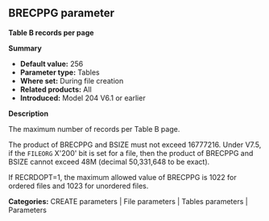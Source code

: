## BRECPPG parameter

**Table B records per page**

**Summary**

* **Default value:** 256
* **Parameter type:** Tables
* **Where set:** During file creation
* **Related products:** All
* **Introduced:** Model 204 V6.1 or earlier

**Description**

The maximum number of records per Table B page.

The product of BRECPPG and BSIZE must not exceed 16777216. Under V7.5, if the `FILEORG` X'200' bit is set for a file, then the product of BRECPPG and BSIZE cannot exceed 48M (decimal 50,331,648 to be exact).

If RECRDOPT=1, the maximum allowed value of BRECPPG is 1022 for ordered files and 1023 for unordered files.

**Categories:** CREATE parameters | File parameters | Tables parameters | Parameters

